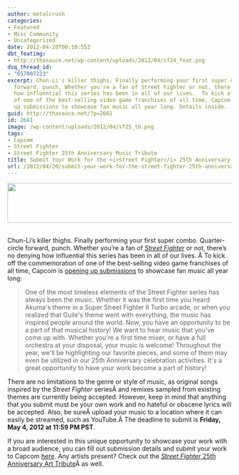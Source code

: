 ```yaml
---
author: metalcrush
categories:
- Featured
- Misc Community
- Uncategorized
date: 2012-04-20T00:10:55Z
dbt_featimg:
- http://thasauce.net/wp-content/uploads/2012/04/sf24_feat.png
dsq_thread_id:
- "657007223"
excerpt: Chun-Li's killer thighs. Finally performing your first super combo. Quarter-circle
  forward, punch. Whether you're a fan of Street Fighter or not, there's no denying
  how influential this series has been in all of our lives.  To kick off the commemoration
  of one of the best-selling video game franchises of all time, Capcom is opening
  up submissions to showcase fan music all year long. Details inside.
guid: http://thasauce.net/?p=2661
id: 2661
image: /wp-content/uploads/2012/04/sf25_tb.png
tags:
- Capcom
- Street Fighter
- Street Fighter 25th Anniversary Music Tribute
title: Submit Your Work for the <i>Street Fighter</i> 25th Anniversary Music Tribute
url: /2012/04/20/submit-your-work-for-the-street-fighter-25th-anniversary-music-tribute/
---
```


<center>
  <a href="http://thasauce.net/wp-content/uploads/2012/04/sf25_banner.png"><img class="aligncenter size-full wp-image-2664" title="sf25_banner" src="http://thasauce.net/wp-content/uploads/2012/04/sf25_banner.png" alt="" width="575" height="89" srcset="http://thasauce.net/wp-content/uploads/2012/04/sf25_banner.png 575w, http://thasauce.net/wp-content/uploads/2012/04/sf25_banner-300x46.png 300w, http://thasauce.net/wp-content/uploads/2012/04/sf25_banner-75x11.png 75w" sizes="(max-width: 575px) 100vw, 575px" /></a>
</center>&nbsp;

Chun-Li&#8217;s killer thighs. Finally performing your first super combo. Quarter-circle forward, punch. Whether you&#8217;re a fan of _[Street Fighter](http://www.streetfighter.com/)_ or not, there&#8217;s no denying how influential this series has been in all of our lives. Â To kick off the commemoration of one of the best-selling video game franchises of all time, Capcom is [opening up submissions](http://www.streetfighter.com/SF25Music/) to showcase fan music all year long:

> One of the most timeless elements of the Street Fighter series has always been the music. Whether it was the first time you heard Akuma's theme in a Super Street Fighter II Turbo arcade, or when you realized that Guile's theme went with everything, the music has inspired people around the world. Now, you have an opportunity to be a part of that musical history! We want to hear music that you've come up with. Whether you're a first time mixer, or have a full orchestra at your disposal, your music is welcome! Throughout the year, we'll be highlighting our favorite pieces, and some of them may even be utilized in our 25th Anniversary celebration activities. It's a great opportunity to have your work become a part of history!

There are no limitations to the genre or style of music, as original songs inspired by the _Street Fighter_ seriesÂ and remixes sampled from existing themes are currently being accepted. However, keep in mind that anything that you submit must be your own work and no hateful or obscene lyrics will be accepted. Also, be sureÂ upload your music to a location where it can easily be streamed, such as YouTube.Â The deadline to submit is **Friday, May 4, 2012 at 11:59 PM PST**.

If you are interested in this unique opportunity to showcase your work with a broad audience, you can fill out submission details and submit your work to Capcom [here](http://www.streetfighter.com/SF25Art/). Any artists present? Check out the [_Street Fighter_ 25th Anniversary Art Tribute](http://www.streetfighter.com/SF25Art/)Â as well.